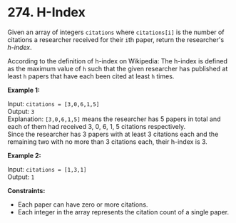 # 274. H-Index

Given an array of integers `citations` where `citations[i]` is the number of citations a researcher received for their `i`th paper, return the researcher's *h-index*.

According to the definition of h-index on Wikipedia: The h-index is defined as the maximum value of `h` such that the given researcher has published at least `h` papers that have each been cited at least `h` times.

**Example 1:**

Input: `citations = [3,0,6,1,5]`  
Output: `3`  
Explanation: `[3,0,6,1,5]` means the researcher has 5 papers in total and each of them had received 3, 0, 6, 1, 5 citations respectively.  
Since the researcher has 3 papers with at least 3 citations each and the remaining two with no more than 3 citations each, their h-index is 3.

**Example 2:**

Input: `citations = [1,3,1]`  
Output: `1`

**Constraints:**

- Each paper can have zero or more citations.
- Each integer in the array represents the citation count of a single paper.
